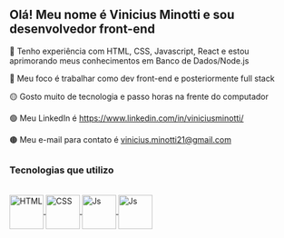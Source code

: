 ## Olá! Meu nome é Vinicius Minotti e sou desenvolvedor front-end


🔴 Tenho experiência com HTML, CSS, Javascript, React e estou aprimorando meus conhecimentos em Banco de Dados/Node.js

🔵 Meu foco é trabalhar como dev front-end e posteriormente full stack

🟡 Gosto muito de tecnologia e passo horas na frente do computador

🟢 Meu LinkedIn é https://www.linkedin.com/in/viniciusminotti/

🟤 Meu e-mail para contato é vinicius.minotti21@gmail.com

##

### Tecnologias que utilizo
  
<div style="display: inline_block"><br>
  <a href="https://www.linkedin.com/in/viniciusminotti/">
  <img align="center" alt="HTML" height="60" width="60" src="https://img.icons8.com/color/344/html-5--v1.png">
  <img align="center" alt="CSS" height="60" width="60" src="https://img.icons8.com/color/344/css3.png">
  <img align="center" alt="Js" height="60" width="60" src="https://img.icons8.com/color/344/javascript--v1.png">
  <img align="center" alt="Js" height="60" width="60" src="https://img.icons8.com/color/344/react-native.png">
</div>



